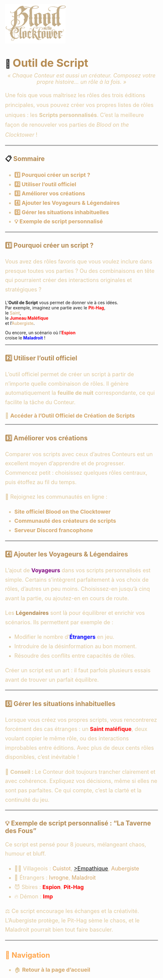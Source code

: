 <p align="left">
  <a href="/botc-fr-bambi/">
    <img src="images/logo.png" alt="Accueil BotC FR" width="200">
  </a>
</p>

# 🔧 <span style="color:#b58b52; font-weight:bold; font-size:36px;">Outil de Script</span>

<p style="text-align:center; color:#e0c99d; font-style:italic; font-size:18px; margin-top:-10px;">
  « Chaque Conteur est aussi un créateur.  
  Composez votre propre histoire... un rôle à la fois. »
</p>

<p style="color:#e0c99d; font-size:18px; line-height:1.8;">
Une fois que vous maîtrisez les rôles des trois éditions principales,  
vous pouvez créer vos propres listes de rôles uniques : les <strong>Scripts personnalisés</strong>.  
C’est la meilleure façon de renouveler vos parties de <em>Blood on the Clocktower</em> !
</p>

---

## 📋 <span style="color:#b58b52; font-weight:bold;">Sommaire</span>

<ul style="color:#e0c99d; font-size:18px; line-height:1.7;">
  <li><a href="#pourquoi-creer-un-script" style="color:#d4a76a; font-weight:bold; text-decoration:none;">1️⃣ Pourquoi créer un script ?</a></li>
  <li><a href="#utiliser-loutil-officiel" style="color:#d4a76a; font-weight:bold; text-decoration:none;">2️⃣ Utiliser l’outil officiel</a></li>
  <li><a href="#ameliorer-vos-creations" style="color:#d4a76a; font-weight:bold; text-decoration:none;">3️⃣ Améliorer vos créations</a></li>
  <li><a href="#ajouter-voyageurs-legendaire" style="color:#d4a76a; font-weight:bold; text-decoration:none;">4️⃣ Ajouter les Voyageurs & Légendaires</a></li>
  <li><a href="#gerer-les-situations-inhabituelles" style="color:#d4a76a; font-weight:bold; text-decoration:none;">5️⃣ Gérer les situations inhabituelles</a></li>
  <li><a href="#exemple-de-script" style="color:#d4a76a; font-weight:bold; text-decoration:none;">💡 Exemple de script personnalisé</a></li>
</ul>

---

## <span id="pourquoi-creer-un-script" style="color:#b58b52; font-weight:bold;">1️⃣ Pourquoi créer un script ?</span>

<p style="color:#e0c99d; font-size:18px; line-height:1.7;">
Vous avez des rôles favoris que vous voulez inclure dans presque toutes vos parties ?  
Ou des combinaisons en tête qui pourraient créer des interactions originales et stratégiques ?  

L’<strong>Outil de Script</strong> vous permet de donner vie à ces idées.  
Par exemple, imaginez une partie avec le <a href="./sv_roles/pit_hag.html" style="color:red; font-weight:bold; text-decoration:none;">Pit-Hag</a>,  
le <a href="./tb_roles/saint.html" style="color:#d4a76a; text-decoration:none;">Saint</a>,  
le <a href="./sv_roles/jumeau_malefique.html" style="color:red; font-weight:bold; text-decoration:none;">Jumeau Maléfique</a>  
et l’<a href="./bmr_roles/aubergiste.html" style="color:#d4a76a; text-decoration:none;">Aubergiste</a>.  

Ou encore, un scénario où l’<a href="./tb_roles/espion.html" style="color:red; font-weight:bold; text-decoration:none;">Espion</a>  
croise le <a href="./sv_roles/maladroit.html" style="color:blue; font-weight:bold; text-decoration:none;">Maladroit</a> !
</p>

---

## <span id="utiliser-loutil-officiel" style="color:#b58b52; font-weight:bold;">2️⃣ Utiliser l’outil officiel</span>

<p style="color:#e0c99d; font-size:18px; line-height:1.7;">
L’outil officiel permet de créer un script à partir de n’importe quelle combinaison de rôles.  
Il génère automatiquement la <strong>feuille de nuit</strong> correspondante, ce qui facilite la tâche du Conteur.  
</p>

<p style="color:#e0c99d; font-size:18px;">
🔧 <a href="https://script.bloodontheclocktower.com" style="color:#d4a76a; font-weight:bold; text-decoration:none;">Accéder à l’Outil Officiel de Création de Scripts</a>
</p>

---

## <span id="ameliorer-vos-creations" style="color:#b58b52; font-weight:bold;">3️⃣ Améliorer vos créations</span>

<p style="color:#e0c99d; font-size:18px; line-height:1.7;">
Comparer vos scripts avec ceux d’autres Conteurs est un excellent moyen d’apprendre et de progresser.  
Commencez petit : choisissez quelques rôles centraux, puis étoffez au fil du temps.  
</p>

<p style="color:#e0c99d; font-size:18px; line-height:1.7;">
💬 Rejoignez les communautés en ligne :
</p>

<ul style="color:#e0c99d; font-size:18px; line-height:1.7;">
  <li><a href="https://bloodontheclocktower.com" style="color:#d4a76a; font-weight:bold; text-decoration:none;">Site officiel Blood on the Clocktower</a></li>
  <li><a href="https://script.bloodontheclocktower.com" style="color:#d4a76a; font-weight:bold; text-decoration:none;">Communauté des créateurs de scripts</a></li>
  <li><a href="https://discord.gg/tGDVmZfZpE" style="color:#d4a76a; font-weight:bold; text-decoration:none;">Serveur Discord francophone</a></li>
</ul>

---

## <span id="ajouter-voyageurs-legendaire" style="color:#b58b52; font-weight:bold;">4️⃣ Ajouter les Voyageurs & Légendaires</span>

<p style="color:#e0c99d; font-size:18px; line-height:1.7;">
L’ajout de <a href="./voyageurs/voyageurs.html"style="color:purple; font-weight:bold; text-decoration:none;">Voyageurs</a>  
dans vos scripts personnalisés est simple.  
Certains s’intègrent parfaitement à vos choix de rôles, d’autres un peu moins.  
Choisissez-en jusqu’à cinq avant la partie, ou ajoutez-en en cours de route.  
</p>

<p style="color:#e0c99d; font-size:18px; line-height:1.7;">
Les <a href="./legendaires.html" style="color:#b58b52; font-weight:bold; text-decoration:none;">Légendaires</a> sont là pour équilibrer et enrichir vos scénarios.  
Ils permettent par exemple de :
</p>

<ul style="color:#e0c99d; font-size:18px; line-height:1.7;">
  <li>Modifier le nombre d’<a href="./etrangers.html" style="color:blue; font-weight:bold; text-decoration:none;">Étrangers</a> en jeu.</li>
  <li>Introduire de la désinformation au bon moment.</li>
  <li>Résoudre des conflits entre capacités de rôles.</li>
</ul>

<p style="color:#e0c99d; font-size:18px; line-height:1.7;">
Créer un script est un art : il faut parfois plusieurs essais avant de trouver un parfait équilibre.
</p>

---

## <span id="gerer-les-situations-inhabituelles" style="color:#b58b52; font-weight:bold;">5️⃣ Gérer les situations inhabituelles</span>

<p style="color:#e0c99d; font-size:18px; line-height:1.7;">
Lorsque vous créez vos propres scripts, vous rencontrerez forcément des cas étranges :  
un <span style="color:red; font-weight:bold;">Saint maléfique</span>,  
deux <strong><span style="color:blue; font-weight:bold; text-decoration:none;"Philosophes</span></strong> voulant copier le même rôle,  
ou des interactions improbables entre éditions.  
Avec plus de deux cents rôles disponibles, c’est inévitable !
</p>

<p style="color:#e0c99d; font-size:18px; line-height:1.7;">
📜 <strong>Conseil :</strong> Le Conteur doit toujours trancher clairement et avec cohérence.  
Expliquez vos décisions, même si elles ne sont pas parfaites.  
Ce qui compte, c’est la clarté et la continuité du jeu.
</p>

---

## <span id="exemple-de-script" style="color:#b58b52; font-weight:bold;">💡 Exemple de script personnalisé : “La Taverne des Fous”</span>

<p style="color:#e0c99d; font-size:18px; line-height:1.7;">
Ce script est pensé pour 8 joueurs, mélangeant chaos, humour et bluff.  
</p>

<ul style="color:#e0c99d; font-size:18px; line-height:1.7;">
  <li>🧑‍🌾 Villageois : <a href="./tb_roles/cuistot.html" style="color:#d4a76a; text-decoration:none;">Cuistot</a>, <a href="./tb_roles/empathique.html" </span>>Empathique</a>, <a href="./bmr_roles/aubergiste.html" style="color:#d4a76a; text-decoration:none;">Aubergiste</a></li>
  <li>👤 Étrangers : <a href="./tb_roles/ivrogne.html" style="color:#d4a76a; text-decoration:none;">Ivrogne</a>, <a href="./sv_roles/maladroit.html" style="color:#d4a76a; text-decoration:none;">Maladroit</a></li>
  <li>😈 Sbires : <a href="./tb_roles/espion.html" style="color:red; font-weight:bold; text-decoration:none;">Espion</a>, <a href="./sv_roles/pit_hag.html" style="color:red; font-weight:bold; text-decoration:none;">Pit-Hag</a></li>
  <li>🔥 Démon : <a href="./tb_roles/imp.html" style="color:red; font-weight:bold; text-decoration:none;">Imp</a></li>
</ul>

<p style="color:#e0c99d; font-size:18px; line-height:1.7;">
⚖️ Ce script encourage les échanges et la créativité.  
L’Aubergiste protège, le Pit-Hag sème le chaos, et le Maladroit pourrait bien tout faire basculer.
</p>

---

<h2 style="color:#ffa64d; font-weight:bold; font-size:24px;">📂 Navigation</h2>

<ul style="color:#e0c99d; font-size:18px; line-height:1.7;">
  <li>🏠 <a href="./index.html" style="color:#d4a76a; font-weight:bold; text-decoration:none;">Retour à la page d’accueil</a></li>
</ul>

